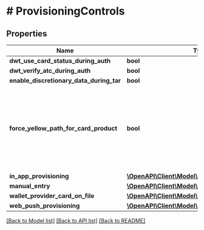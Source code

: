 # # ProvisioningControls

## Properties

Name | Type | Description | Notes
------------ | ------------- | ------------- | -------------
**dwt_use_card_status_during_auth** | **bool** |  | [optional]
**dwt_verify_atc_during_auth** | **bool** |  | [optional]
**enable_discretionary_data_during_tar** | **bool** |  | [optional]
**force_yellow_path_for_card_product** | **bool** | A value of &#x60;true&#x60; requires identity verification set-up for all digital wallets at the card product level. | [optional]
**in_app_provisioning** | [**\OpenAPI\Client\Model\InAppProvisioning**](InAppProvisioning.md) |  | [optional]
**manual_entry** | [**\OpenAPI\Client\Model\ManualEntry**](ManualEntry.md) |  | [optional]
**wallet_provider_card_on_file** | [**\OpenAPI\Client\Model\WalletProviderCardOnFile**](WalletProviderCardOnFile.md) |  | [optional]
**web_push_provisioning** | [**\OpenAPI\Client\Model\WebPushProvisioning**](WebPushProvisioning.md) |  | [optional]

[[Back to Model list]](../../README.md#models) [[Back to API list]](../../README.md#endpoints) [[Back to README]](../../README.md)
